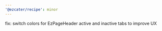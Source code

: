 ```yaml
---
'@ezcater/recipe': minor
---
```


fix: switch colors for EzPageHeader active and inactive tabs to improve UX
